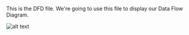 This is the DFD file. We're going to use this file to display our Data Flow Diagram.

![alt text](https://cloud.githubusercontent.com/assets/5325162/19174145/5531626a-8bf2-11e6-925b-715c77443ca1.png)
